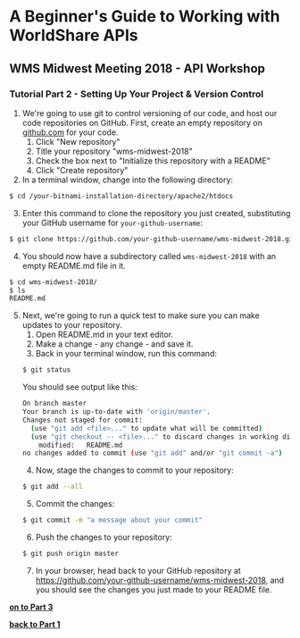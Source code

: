 # A Beginner's Guide to Working with WorldShare APIs
## WMS Midwest Meeting 2018 - API Workshop
### Tutorial Part 2 - Setting Up Your Project & Version Control

1. We're going to use git to control versioning of our code, and host our code repositories on GitHub. First, create an empty repository on [github.com](https://github.com/) for your code.
	1. Click "New repository"
	2. Title your repository "wms-midwest-2018"
	3. Check the box next to "Initialize this repository with a README"
	4. Click "Create repository"
2. In a terminal window, change into the following directory:
```bash
$ cd /your-bitnami-installation-directory/apache2/htdocs
```
3. Enter this command to clone the repository you just created, substituting your GitHub username for `your-github-username`:
```bash
$ git clone https://github.com/your-github-username/wms-midwest-2018.git
```
4. You should now have a subdirectory called `wms-midwest-2018` with an empty README.md file in it.
```bash
$ cd wms-midwest-2018/
$ ls
README.md
```
5. Next, we're going to run a quick test to make sure you can make updates to your repository.
	1. Open README.md in your text editor.
	2. Make a change - any change - and save it.
	3. Back in your terminal window, run this command:
	```bash
	$ git status
	```
	You should see output like this:
	```bash
	On branch master
	Your branch is up-to-date with 'origin/master'.
	Changes not staged for commit:
	  (use "git add <file>..." to update what will be committed)
	  (use "git checkout -- <file>..." to discard changes in working directory)
		modified:   README.md
	no changes added to commit (use "git add" and/or "git commit -a")
	```
	4. Now, stage the changes to commit to your repository:
	```bash
	$ git add --all
	```
	5. Commit the changes:
	```bash
	$ git commit -m "a message about your commit"
	```
	6. Push the changes to your repository:
	```bash
	$ git push origin master
	```
	7. In your browser, head back to your GitHub repository at https://github.com/your-github-username/wms-midwest-2018, and you should see the changes you just made to your README file.

**[on to Part 3](tutorial-03.md)**

**[back to Part 1](tutorial-01.md)**